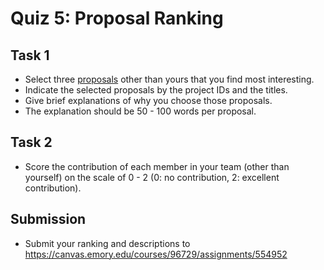 # Quiz 5: Proposal Ranking

## Task 1

* Select three [proposals](../project/projects-2022.md) other than yours that you find most interesting.
* Indicate the selected proposals by the project IDs and the titles.
* Give brief explanations of why you choose those proposals.
* The explanation should be 50 - 100 words per proposal.

## Task 2

* Score the contribution of each member in your team (other than yourself) on the scale of 0 - 2 (0: no contribution, 2: excellent contribution).

## Submission

* Submit your ranking and descriptions to https://canvas.emory.edu/courses/96729/assignments/554952
